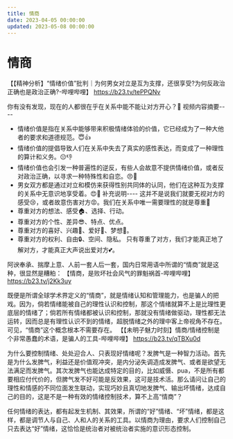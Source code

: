 ```yaml
---
title: 情商
date: 2023-04-05 00:00:00
updated: 2023-05-08 00:00:00
---
```


# 情商

【【精神分析】“情绪价值”批判｜为何男女对立是互为支撑，还很享受?为何反政治正确也是政治正确?-哔哩哔哩】 https://b23.tv/tePPQNv

你有没有发现，现在的人都很在乎在关系中能不能让对方开心？🤚
视频内容摘要----
- 情绪价值是指在关系中能够带来积极情绪体验的价值，它已经成为了一种大他者的要求和道德规范。😇👍
- 情绪价值的提倡导致人们在关系中失去了真实的感性表达，而变成了一种理性的算计和义务。😔👎
- 情绪价值也会引发一种普遍性的逆反，有些人会故意不提供情绪价值，或者反对政治正确，以寻求一种特殊性和自恋。😠👊
- 男女双方都是通过对立和模仿来获得性别共同体的认同，他们在这种互为支撑的关系中无意识地享受着。😍👫
补充说明----
这并不是说我们就要无视对方的感受😢，或者故意伤害对方😡。我们在关系中唯一需要理性的就是尊重🙏
- 尊重对方的想法、感受🏠、选择、行动。
- 尊重对方的个性、差异😎、特点、优点。
- 尊重对方的喜好、兴趣🎨、爱好🎵、梦想🚀。
- 尊重对方的权利、自由🔒、空间、隐私。
只有尊重了对方，我们才能真正地了解对方，才能真正大声说出爱对方💕。

阿谀奉承、揣摩上意、人前一套人后一套，国内日常用语中所谓的“情商”就是这种，很显然是糟粕：
【情商，是败坏社会风气的罪魁祸首-哔哩哔哩】 https://b23.tv/j2Kk3uy

既便是所谓全球学术界定义的“情商”，就是情绪认知和管理能力，也是骗人的把戏。因为，倘若情绪能被自己的理性认识和控制，那这个情绪就算不上是比理性更底层的情绪了；倘若所有情绪都被认识和控制，那就没有情绪做驱动，理性都无法运转，因而总是有理性认识不到的情绪，超脱情绪之外的理中客上帝视角不存在。可见，“情商”这个概念根本不需要存在。
【【未明子魅力时刻】情商/情绪控制是个非常愚蠢的术语，是骗人的工具-哔哩哔哩】 https://b23.tv/qTBXu0d

为什么要控制情绪、处处迎合人、只表现好情绪呢？发脾气是一种智力活动。首先是为什么发脾气，利益还是价值观冲突，是内分泌失调造成发脾气、或者是欲望无法满足而发脾气。其次发脾气也能达成特定的目的，比如威慑、pua，不是所有都要相应付代价的，但脾气发不好可能是反效果，这可是技术活。那么请问让自己的理性和情感的不同位面发生联动，实现巧妙且真切地发脾气、输出坏情绪，达成自己的目的，这是不是一种有效的情绪控制技术，算不上高“情商”？

任何情绪的表达，都有起发生机制、其效果，所谓的“好”情绪、“坏”情绪，都是这样，都是调节人与自己、人和人的关系的工具。以情商为理由，要求人们控制自己只去表达“好”情绪，这恰恰是统治者对被统治者实施的意识形态控制。

